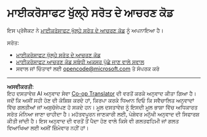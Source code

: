 <!--
CO_OP_TRANSLATOR_METADATA:
{
  "original_hash": "c06b12caf3c901eb3156e3dd5b0aea56",
  "translation_date": "2025-08-27T09:42:36+00:00",
  "source_file": "CODE_OF_CONDUCT.md",
  "language_code": "pa"
}
-->
# ਮਾਈਕਰੋਸਾਫਟ ਖੁੱਲ੍ਹੇ ਸਰੋਤ ਦੇ ਆਚਰਣ ਕੋਡ

ਇਸ ਪ੍ਰੋਜੈਕਟ ਨੇ [ਮਾਈਕਰੋਸਾਫਟ ਖੁੱਲ੍ਹੇ ਸਰੋਤ ਦੇ ਆਚਰਣ ਕੋਡ](https://opensource.microsoft.com/codeofconduct/) ਨੂੰ ਅਪਨਾਇਆ ਹੈ।

ਸਰੋਤ:

- [ਮਾਈਕਰੋਸਾਫਟ ਖੁੱਲ੍ਹੇ ਸਰੋਤ ਦੇ ਆਚਰਣ ਕੋਡ](https://opensource.microsoft.com/codeofconduct/)
- [ਮਾਈਕਰੋਸਾਫਟ ਆਚਰਣ ਕੋਡ ਸਬੰਧੀ ਅਕਸਰ ਪੁੱਛੇ ਜਾਣ ਵਾਲੇ ਸਵਾਲ](https://opensource.microsoft.com/codeofconduct/faq/)
- ਸਵਾਲ ਜਾਂ ਚਿੰਤਾਵਾਂ ਲਈ [opencode@microsoft.com](mailto:opencode@microsoft.com) ਤੇ ਸੰਪਰਕ ਕਰੋ

---

**ਅਸਵੀਕਰਤੀ**:  
ਇਹ ਦਸਤਾਵੇਜ਼ AI ਅਨੁਵਾਦ ਸੇਵਾ [Co-op Translator](https://github.com/Azure/co-op-translator) ਦੀ ਵਰਤੋਂ ਕਰਕੇ ਅਨੁਵਾਦ ਕੀਤਾ ਗਿਆ ਹੈ। ਜਦੋਂ ਕਿ ਅਸੀਂ ਸਹੀ ਹੋਣ ਦੀ ਕੋਸ਼ਿਸ਼ ਕਰਦੇ ਹਾਂ, ਕਿਰਪਾ ਕਰਕੇ ਧਿਆਨ ਦਿਓ ਕਿ ਸਵੈਚਾਲਿਤ ਅਨੁਵਾਦਾਂ ਵਿੱਚ ਗਲਤੀਆਂ ਜਾਂ ਅਸੁਚੱਜੇਪਣ ਹੋ ਸਕਦੇ ਹਨ। ਮੂਲ ਦਸਤਾਵੇਜ਼ ਨੂੰ ਇਸਦੀ ਮੂਲ ਭਾਸ਼ਾ ਵਿੱਚ ਅਧਿਕਾਰਤ ਸਰੋਤ ਮੰਨਿਆ ਜਾਣਾ ਚਾਹੀਦਾ ਹੈ। ਮਹੱਤਵਪੂਰਨ ਜਾਣਕਾਰੀ ਲਈ, ਪੇਸ਼ੇਵਰ ਮਨੁੱਖੀ ਅਨੁਵਾਦ ਦੀ ਸਿਫਾਰਸ਼ ਕੀਤੀ ਜਾਂਦੀ ਹੈ। ਇਸ ਅਨੁਵਾਦ ਦੀ ਵਰਤੋਂ ਤੋਂ ਪੈਦਾ ਹੋਣ ਵਾਲੇ ਕਿਸੇ ਵੀ ਗਲਤਫਹਿਮੀ ਜਾਂ ਗਲਤ ਵਿਆਖਿਆ ਲਈ ਅਸੀਂ ਜ਼ਿੰਮੇਵਾਰ ਨਹੀਂ ਹਾਂ।